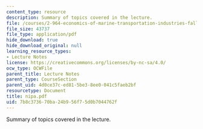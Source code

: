 ```yaml
---
content_type: resource
description: Summary of topics covered in the lecture.
file: /courses/2-964-economics-of-marine-transportation-industries-fall-2006/7b8c373670ba24b956f75d0b7044762f_nipa.pdf
file_size: 43737
file_type: application/pdf
hide_download: true
hide_download_original: null
learning_resource_types:
- Lecture Notes
license: https://creativecommons.org/licenses/by-nc-sa/4.0/
ocw_type: OCWFile
parent_title: Lecture Notes
parent_type: CourseSection
parent_uid: 4d0ce37c-ed81-5be3-8ee0-041c5faeb2bf
resourcetype: Document
title: nipa.pdf
uid: 7b8c3736-70ba-24b9-56f7-5d0b7044762f
---
```

Summary of topics covered in the lecture.